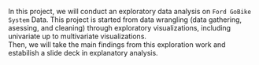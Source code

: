 In this project, we will conduct an exploratory data analysis on `Ford GoBike System` Data. This project is started from data wrangling (data gathering, asessing, and cleaning) through exploratory visualizations, including univariate up to multivariate visualizations.  
Then, we will take the main findings from this exploration work and estabilish a slide deck in explanatory analysis. 
